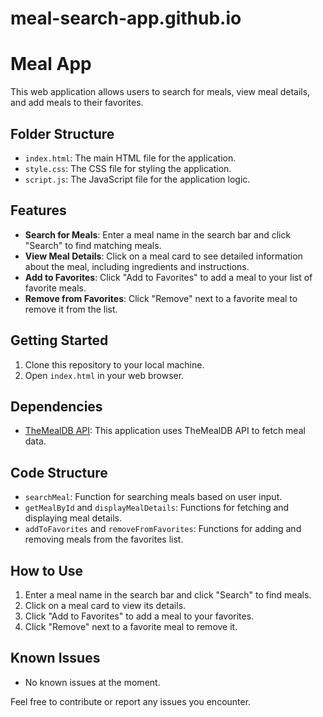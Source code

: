 # meal-search-app.github.io
# Meal App

This web application allows users to search for meals, view meal details, and add meals to their favorites.

## Folder Structure

- `index.html`: The main HTML file for the application.
- `style.css`: The CSS file for styling the application.
- `script.js`: The JavaScript file for the application logic.

## Features

- **Search for Meals**: Enter a meal name in the search bar and click "Search" to find matching meals.
- **View Meal Details**: Click on a meal card to see detailed information about the meal, including ingredients and instructions.
- **Add to Favorites**: Click "Add to Favorites" to add a meal to your list of favorite meals.
- **Remove from Favorites**: Click "Remove" next to a favorite meal to remove it from the list.

## Getting Started

1. Clone this repository to your local machine.
2. Open `index.html` in your web browser.

## Dependencies

- [TheMealDB API](https://www.themealdb.com/api.php): This application uses TheMealDB API to fetch meal data.

## Code Structure

- `searchMeal`: Function for searching meals based on user input.
- `getMealById` and `displayMealDetails`: Functions for fetching and displaying meal details.
- `addToFavorites` and `removeFromFavorites`: Functions for adding and removing meals from the favorites list.

## How to Use

1. Enter a meal name in the search bar and click "Search" to find meals.
2. Click on a meal card to view its details.
3. Click "Add to Favorites" to add a meal to your favorites.
4. Click "Remove" next to a favorite meal to remove it.

## Known Issues

- No known issues at the moment.

Feel free to contribute or report any issues you encounter.

